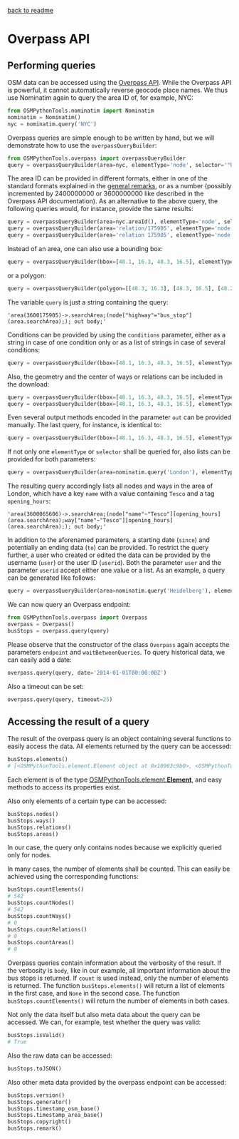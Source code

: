 [back to readme](../../../)

# Overpass API

## Performing queries

OSM data can be accessed using the [Overpass API](http://wiki.openstreetmap.org/wiki/Overpass_API). While the Overpass API is powerful, it cannot automatically reverse geocode place names. We thus use Nominatim again to query the area ID of, for example, NYC:
```python
from OSMPythonTools.nominatim import Nominatim
nominatim = Nominatim()
nyc = nominatim.query('NYC')
```

Overpass queries are simple enough to be written by hand, but we will demonstrate how to use the `overpassQueryBuilder`:
```python
from OSMPythonTools.overpass import overpassQueryBuilder
query = overpassQueryBuilder(area=nyc, elementType='node', selector='"highway"="bus_stop"', out='body')
```
The area ID can be provided in different formats, either in one of the standard formats explained in the [general remarks](general-remarks.md), or as a number (possibly incremented by 2400000000 or 3600000000 like described in the Overpass API documentation).  As an alternative to the above query, the following queries would, for instance, provide the same results:
```python
query = overpassQueryBuilder(area=nyc.areaId(), elementType='node', selector='"highway"="bus_stop"', out='body')
query = overpassQueryBuilder(area='relation/175905', elementType='node', selector='"highway"="bus_stop"', out='body')
query = overpassQueryBuilder(area='relation 175905', elementType='node', selector='"highway"="bus_stop"', out='body')
```
Instead of an area, one can also use a bounding box:
```python
query = overpassQueryBuilder(bbox=[48.1, 16.3, 48.3, 16.5], elementType='node', selector='"highway"="bus_stop"', out='body')
```
or a polygon:
```python
query = overpassQueryBuilder(polygon=[[48.3, 16.3], [48.3, 16.5], [48.2, 16.6], [48.1, 16.5], [48.1, 16.3]], elementType='node', selector='"highway"="bus_stop"', out='body')
```
The variable `query` is just a string containing the query:
```
'area(3600175905)->.searchArea;(node["highway"="bus_stop"](area.searchArea);); out body;'
```
Conditions can be provided by using the `conditions` parameter, either as a string in case of one condition only or as a list of strings in case of several conditions:
```python
query = overpassQueryBuilder(bbox=[48.1, 16.3, 48.3, 16.5], elementType='node', selector='"highway"="bus_stop"', conditions='count_tags() > 6', out='body')
```
Also, the geometry and the center of ways or relations can be included in the download:
```python
query = overpassQueryBuilder(bbox=[48.1, 16.3, 48.3, 16.5], elementType='node', selector='"highway"="bus_stop"', out='body', includeGeometry=True)
query = overpassQueryBuilder(bbox=[48.1, 16.3, 48.3, 16.5], elementType='node', selector='"highway"="bus_stop"', out='body', includeCenter=True)
```
Even several output methods encoded in the parameter `out` can be provided manually.  The last query, for instance, is identical to:
```python
query = overpassQueryBuilder(bbox=[48.1, 16.3, 48.3, 16.5], elementType='node', selector='"highway"="bus_stop"', out=['center', 'body'])
```

If not only one `elementType` or `selector` shall be queried for, also lists can be provided for both parameters:
```python
query = overpassQueryBuilder(area=nominatim.query('London'), elementType=['node', 'way'], selector=['"name"~"Tesco"', 'opening_hours'])
```
The resulting query accordingly lists all nodes and ways in the area of London, which have a key `name` with a value containing `Tesco` and a tag `opening_hours`:
```
'area(3600065606)->.searchArea;(node["name"~"Tesco"][opening_hours](area.searchArea);way["name"~"Tesco"][opening_hours](area.searchArea);); out body;'
```

In addition to the aforenamed parameters, a starting date (`since`) and potentially an ending data (`to`) can be provided.  To restrict the query further, a user who created or edited the data can be provided by the username (`user`) or the user ID (`userid`).  Both the parameter `user` and the parameter `userid` accept either one value or a list.  As an example, a query can be generated like follows:
```python
query = overpassQueryBuilder(area=nominatim.query('Heidelberg'), elementType='node', since='2017-01-01T00:00:00Z', to='2017-02-01T00:00:00Z', user='franz-benjamin', out='meta')
```

We can now query an Overpass endpoint:
```python
from OSMPythonTools.overpass import Overpass
overpass = Overpass()
busStops = overpass.query(query)
```
Please observe that the constructor of the class `Overpass` again accepts the parameters `endpoint` and `waitBetweenQueries`.
To query historical data, we can easily add a date:
```python
overpass.query(query, date='2014-01-01T00:00:00Z')
```
Also a timeout can be set:
```python
overpass.query(query, timeout=25)
```

## Accessing the result of a query

The result of the overpass query is an object containing several functions to easily access the data. All elements returned by the query can be accessed:
```python
busStops.elements()
# [<OSMPythonTools.element.Element object at 0x10963c9b0>, <OSMPythonTools.element.Element object at 0x10963c8d0>, ...
```
Each element is of the type [OSMPythonTools.element.**Element**](element.md), and easy methods to access its properties exist.

Also only elements of a certain type can be accessed:
```python
busStops.nodes()
busStops.ways()
busStops.relations()
busStops.areas()
```
In our case, the query only contains nodes because we explicitly queried only for nodes.

In many cases, the number of elements shall be counted. This can easily be achieved using the corresponding functions:
```python
busStops.countElements()
# 542
busStops.countNodes()
# 542
busStops.countWays()
# 0
busStops.countRelations()
# 0
busStops.countAreas()
# 0
```
Overpass queries contain information about the verbosity of the result. If the verbosity is `body`, like in our example, all important information about the bus stops is returned. If `count` is used instead, only the number of elements is returned. The function `busStops.elements()` will return a list of elements in the first case, and `None` in the second case. The function `busStops.countElements()` will return the number of elements in both cases.

Not only the data itself but also meta data about the query can be accessed. We can, for example, test whether the query was valid:
```python
busStops.isValid()
# True
```
Also the raw data can be accessed:
```python
busStops.toJSON()
```
Also other meta data provided by the overpass endpoint can be accessed:
```python
busStops.version()
busStops.generator()
busStops.timestamp_osm_base()
busStops.timestamp_area_base()
busStops.copyright()
busStops.remark()
```
